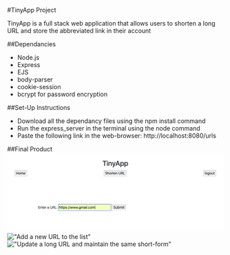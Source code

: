 #TinyApp Project

TinyApp is a full stack web application that allows users to shorten a long URL and store the abbreviated link in their account

##Dependancies

- Node.js
- Express
- EJS
- body-parser
- cookie-session
- bcrypt for password encryption

##Set-Up Instructions

- Download all the dependancy files using the npm install command
- Run the express_server in the terminal using the node command
- Paste the following link in the web-browser: http://localhost:8080/urls


##Final Product
!["TinyApp home page collection of shortened URL"](https://github.com/ashToronto/Tiny-App/blob/master/docs/addurl.png?raw=true)
!["Add a new URL to the list"](Tiny-App/docs/addurl.png)
!["Update a long URL and maintain the same short-form"](Tiny-App/docs/update.png])








